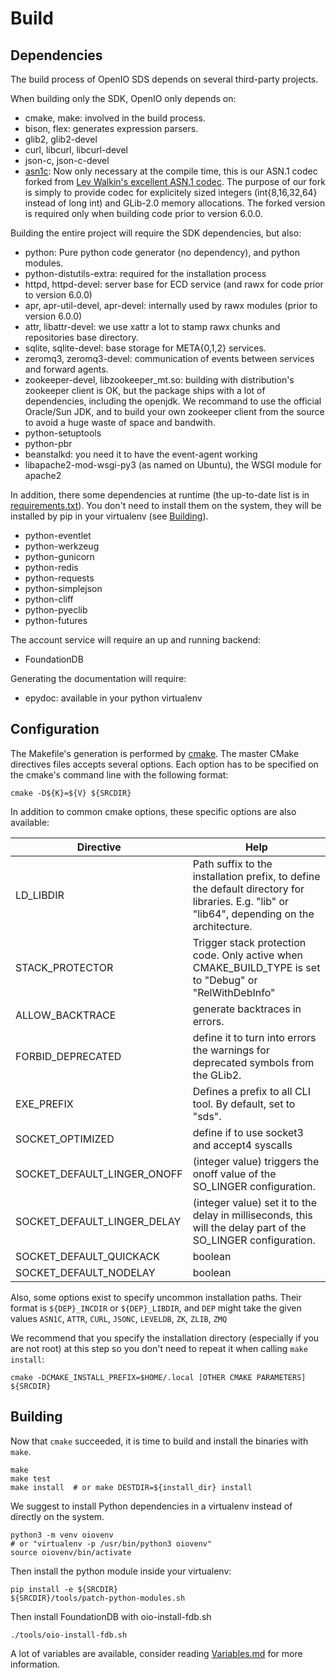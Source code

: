 # Build

## Dependencies

The build process of OpenIO SDS depends on several third-party projects.

When building only the SDK, OpenIO only depends on:
* cmake, make: involved in the build process.
* bison, flex: generates expression parsers.
* glib2, glib2-devel
* curl, libcurl, libcurl-devel
* json-c, json-c-devel
* [asn1c](https://github.com/open-io/asn1c): Now only necessary at the compile time, this is our ASN.1 codec forked from [Lev Walkin's excellent ASN.1 codec](https://github.com/vlm/asn1c). The purpose of our fork is simply to provide codec for explicitely sized integers (int{8,16,32,64} instead of long int) and GLib-2.0 memory allocations. The forked version is required only when building code prior to version 6.0.0.

Building the entire project will require the SDK dependencies, but also:
* python: Pure python code generator (no dependency), and python modules.
* python-distutils-extra: required for the installation process
* httpd, httpd-devel: server base for ECD service (and rawx for code prior to version 6.0.0)
* apr, apr-util-devel, apr-devel: internally used by rawx modules (prior to version 6.0.0)
* attr, libattr-devel: we use xattr a lot to stamp rawx chunks and repositories base directory.
* sqlite, sqlite-devel: base storage for META{0,1,2} services.
* zeromq3, zeromq3-devel: communication of events between services and forward agents.
* zookeeper-devel, libzookeeper\_mt.so: building with distribution's zookeeper client is OK, but the package ships with a lot of dependencies, including the openjdk. We recommand to use the official Oracle/Sun JDK, and to build your own zookeeper client from the source to avoid a huge waste of space and bandwith.
* python-setuptools
* python-pbr
* beanstalkd: you need it to have the event-agent working
* libapache2-mod-wsgi-py3 (as named on Ubuntu), the WSGI module for apache2

In addition, there some dependencies at runtime (the up-to-date list is in [requirements.txt](./requirements.txt)). You don't need to install them on the system, they will be installed by pip in your virtualenv (see [Building](#Building)).
* python-eventlet
* python-werkzeug
* python-gunicorn
* python-redis
* python-requests
* python-simplejson
* python-cliff
* python-pyeclib
* python-futures

The account service will require an up and running backend:
* FoundationDB

Generating the documentation will require:
* epydoc: available in your python virtualenv

## Configuration

The Makefile's generation is performed by [cmake](http://cmake.org). The master
CMake directives files accepts several options. Each option has to be specified
on the cmake's command line with the following format:
```
cmake -D${K}=${V} ${SRCDIR}
```

In addition to common cmake options, these specific options are also available:

| Directive | Help |
| --------- | ---- |
| LD\_LIBDIR | Path suffix to the installation prefix, to define the default directory for libraries. E.g. "lib" or "lib64", depending on the architecture. |
| STACK\_PROTECTOR | Trigger stack protection code. Only active when CMAKE\_BUILD\_TYPE is set to "Debug" or "RelWithDebInfo" |
| ALLOW\_BACKTRACE | generate backtraces in errors. |
| FORBID\_DEPRECATED | define it to turn into errors the warnings for deprecated symbols from the GLib2. |
| EXE\_PREFIX | Defines a prefix to all CLI tool. By default, set to "sds". |
| SOCKET\_OPTIMIZED | define if to use socket3 and accept4 syscalls |
| SOCKET\_DEFAULT\_LINGER\_ONOFF | (integer value) triggers the onoff value of the SO\_LINGER configuration. |
| SOCKET\_DEFAULT\_LINGER\_DELAY | (integer value) set it to the delay in milliseconds, this will the delay part of the SO\_LINGER configuration. |
| SOCKET\_DEFAULT\_QUICKACK | boolean |
| SOCKET\_DEFAULT\_NODELAY | boolean |

Also, some options exist to specify uncommon installation paths. Their format is ``${DEP}_INCDIR`` or ``${DEP}_LIBDIR``, and ``DEP`` might take the given values ``ASN1C``, ``ATTR``, ``CURL``, ``JSONC``, ``LEVELDB``, ``ZK``, ``ZLIB``, ``ZMQ``

We recommend that you specify the installation directory (especially if you are not root)
at this step so you don't need to repeat it when calling ``make install``:
```
cmake -DCMAKE_INSTALL_PREFIX=$HOME/.local [OTHER CMAKE PARAMETERS] ${SRCDIR}
```

## Building

Now that ``cmake`` succeeded, it is time to build and install the binaries with ``make``.
```
make
make test
make install  # or make DESTDIR=${install_dir} install
```

We suggest to install Python dependencies in a virtualenv instead of directly on the system.
```
python3 -m venv oiovenv
# or "virtualenv -p /usr/bin/python3 oiovenv"
source oiovenv/bin/activate
```

Then install the python module inside your virtualenv:
```
pip install -e ${SRCDIR}
${SRCDIR}/tools/patch-python-modules.sh
```

Then install FoundationDB with oio-install-fdb.sh
```
./tools/oio-install-fdb.sh
```

A lot of variables are available, consider reading [Variables.md](./Variables.md) for more information.

